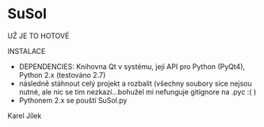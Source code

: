 SuSol
======

UŽ JE TO HOTOVÉ

INSTALACE
- DEPENDENCIES: Knihovna Qt v systému, její API pro Python (PyQt4), Python 2.x (testováno 2.7)
- následně stáhnout celý projekt a rozbalit (všechny soubory sice nejsou nutné, ale nic se tím nezkazí...bohužel mi nefunguje gitignore na .pyc :( )
- Pythonem 2.x se pouští SuSol.py




Karel Jílek
